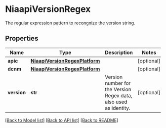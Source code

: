 # NiaapiVersionRegex

The regular expression pattern to recongnize the version string. 
## Properties
Name | Type | Description | Notes
------------ | ------------- | ------------- | -------------
**apic** | [**NiaapiVersionRegexPlatform**](NiaapiVersionRegexPlatform.md) |  | [optional] 
**dcnm** | [**NiaapiVersionRegexPlatform**](NiaapiVersionRegexPlatform.md) |  | [optional] 
**version** | **str** | Version number for the Version Regex data, also used as identity.    | [optional] 

[[Back to Model list]](../README.md#documentation-for-models) [[Back to API list]](../README.md#documentation-for-api-endpoints) [[Back to README]](../README.md)


